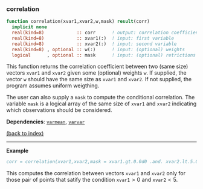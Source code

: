 
### correlation

```fortran
function correlation(xvar1,xvar2,w,mask) result(corr)
  implicit none
  real(kind=8)            :: corr      ! output: correlation coefficient between xvar1 and xvar2
  real(kind=8)            :: xvar1(:)  ! input: first variable
  real(kind=8)            :: xvar2(:)  ! input: second variable
  real(kind=8) , optional :: w(:)      ! input: (optional) weights
  logical      , optional :: mask      ! input: (optional) retrictions on observations
```

This function returns the correlation coefficient between two (same size) vectors $\texttt{xvar1}$ and $\texttt{xvar2}$ given some (optional) weights $\texttt{w}$. If supplied, the vector $\texttt{w}$ should have the same size as $\texttt{xvar1}$ and $\texttt{xvar2}$. If not supplied, the program assumes uniform weigthing.

The user can also supply a $\texttt{mask}$ to compute the conditional correlation. The variable $\texttt{mask}$ is a logical array of the same size of $\texttt{xvar1}$ and $\texttt{xvar2}$ indicating which observations should be considered.

**Dependencies**: [`varmean`](varmean.md),  [`varvar`](varvar.md)

[(back to index)](../index.md)

---

**Example**

```fortran
corr = correlation(xvar1,xvar2,mask = xvar1.gt.0.0d0 .and. xvar2.lt.5.0d0)
```

This computes the correlation between vectors $\texttt{xvar1}$ and $\texttt{xvar2}$ only for those pair of points that satify the condition $\texttt{xvar1}>0$ and $\texttt{xvar2}<5$.





